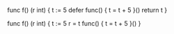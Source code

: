 func f() (r int) {
	t := 5
	defer func() {
		t = t + 5
	}()
	return t
}

func f() (r int) {
	t := 5
	r = t
	func() {
		t = t + 5
	}()
}


<!-- package main

import "fmt"

func modifyReturnValue(in int) (r int) {
	r = in
	fmt.Println("r:", r)
	defer func() {
		r++
	}()
	return in * 2
}

func main() {
	fmt.Println("after", modifyReturnValue(100))
}

// func f() (r int) {
// 	defer func(r int) {
// 		r = r + 5
// 	}(r)
// 	return 1
// } -->
